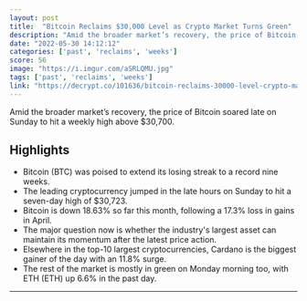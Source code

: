 ```yaml
---
layout: post
title:  "Bitcoin Reclaims $30,000 Level as Crypto Market Turns Green"
description: "Amid the broader market’s recovery, the price of Bitcoin soared late on Sunday to hit a weekly high above $30,700."
date: "2022-05-30 14:12:12"
categories: ['past', 'reclaims', 'weeks']
score: 56
image: "https://i.imgur.com/aSRLQMU.jpg"
tags: ['past', 'reclaims', 'weeks']
link: "https://decrypt.co/101636/bitcoin-reclaims-30000-level-crypto-market-turns-green"
---
```


Amid the broader market’s recovery, the price of Bitcoin soared late on Sunday to hit a weekly high above $30,700.

## Highlights

- Bitcoin (BTC) was poised to extend its losing streak to a record nine weeks.
- The leading cryptocurrency jumped in the late hours on Sunday to hit a seven-day high of $30,723.
- Bitcoin is down 18.63% so far this month, following a 17.3% loss in gains in April.
- The major question now is whether the industry's largest asset can maintain its momentum after the latest price action.
- Elsewhere in the top-10 largest cryptocurrencies, Cardano is the biggest gainer of the day with an 11.8% surge.
- The rest of the market is mostly in green on Monday morning too, with ETH (ETH) up 6.6% in the past day.

---
